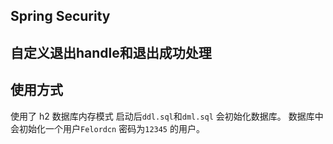 ## Spring Security

## 自定义退出handle和退出成功处理
 
## 使用方式

使用了 h2 数据库内存模式  启动后`ddl.sql`和`dml.sql` 会初始化数据库。 数据库中会初始化一个用户`Felordcn` 密码为`12345` 的用户。 